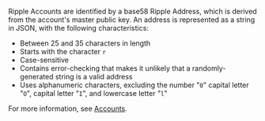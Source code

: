 Ripple Accounts are identified by a base58 Ripple Address, which is derived from the account's master public key. An address is represented as a string in JSON, with the following characteristics:

* Between 25 and 35 characters in length
* Starts with the character `r`
* Case-sensitive
* Contains error-checking that makes it unlikely that a randomly-generated string is a valid address
* Uses alphanumeric characters, excluding the number "`0`" capital letter "`O`", capital letter "`I`", and lowercase letter "`l`"

For more information, see [Accounts](concept-accounts.html).
